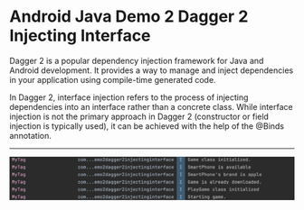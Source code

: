 # Android Java Demo 2 Dagger 2 Injecting Interface

Dagger 2 is a popular dependency injection framework for Java and Android development. It provides a way to manage and inject dependencies in your application using compile-time generated code.

In Dagger 2, interface injection refers to the process of injecting dependencies into an interface rather than a concrete class. While interface injection is not the primary approach in Dagger 2 (constructor or field injection is typically used), it can be achieved with the help of the @Binds annotation.

---

[![Vaibhav Mojidra - 1.jpeg](https://raw.githubusercontent.com/VaibhavMojidra/Android-Java---Demo-2-Dagger-2-Injecting-Interface/master/screenshots/1.jpeg "Vaibhav Mojidra")](https://vaibhavmojidra.github.io/site/)